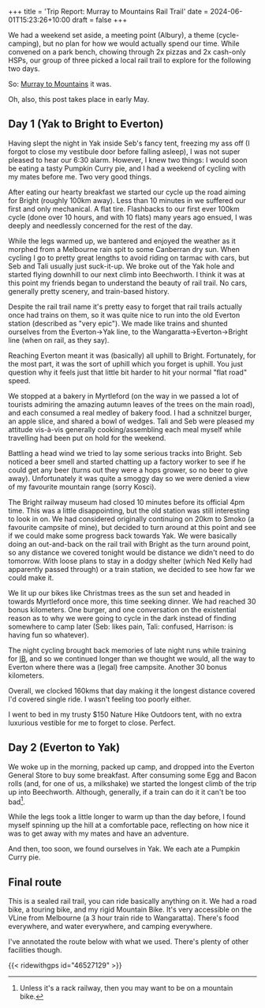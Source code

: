 +++
title = 'Trip Report: Murray to Mountains Rail Trail'
date = 2024-06-01T15:23:26+10:00
draft = false
+++

We had a weekend set aside, a meeting point (Albury), a theme (cycle-camping), but no plan for how we would actually spend our time. While convened on a park bench, chowing through 2x pizzas and 2x cash-only HSPs, our group of three picked a local rail trail to explore for the following two days.

So: [Murray to Mountains](https://www.ridehighcountry.com.au/rail-trails/murray-to-mountains/) it was.

Oh, also, this post takes place in early May.

## Day 1 (Yak to Bright to Everton)

Having slept the night in Yak inside Seb's fancy tent, freezing my ass off (I forgot to close my vestibule door before falling asleep), I was not super pleased to hear our 6:30 alarm. However, I knew two things: I would soon be eating a tasty Pumpkin Curry pie, and I had a weekend of cycling with my mates before me. Two very good things.

After eating our hearty breakfast we started our cycle up the road aiming for Bright (roughly 100km away). Less than 10 minutes in we suffered our first and only mechanical. A flat tire. Flashbacks to our first ever 100km cycle (done over 10 hours, and with 10 flats) many years ago ensued, I was deeply and needlessly concerned for the rest of the day.

While the legs warmed up, we bantered and enjoyed the weather as it morphed from a Melbourne rain spit to some Canberran dry sun. When cycling I go to pretty great lengths to avoid riding on tarmac with cars, but Seb and Tali usually just suck-it-up. We broke out of the Yak hole and started flying downhill to our next climb into Beechworth. I think it was at this point my friends began to understand the beauty of rail trail. No cars, generally pretty scenery, and train-based history.

Despite the rail trail name it's pretty easy to forget that rail trails actually once had trains on them, so it was quite nice to run into the old Everton station (described as "very epic"). We made like trains and shunted ourselves from the Everton->Yak line, to the Wangaratta->Everton->Bright line (when on rail, as they say).

Reaching Everton meant it was (basically) all uphill to Bright. Fortunately, for the most part, it was the sort of uphill which you forget is uphill. You just question why it feels just that little bit harder to hit your normal "flat road" speed.

We stopped at a bakery in Myrtleford (on the way in we passed a lot of tourists admiring the amazing autumn leaves of the trees on the main road), and each consumed a real medley of bakery food. I had a schnitzel burger, an apple slice, and shared a bowl of wedges. Tali and Seb were pleased my attitude vis-à-vis generally cooking/assembling each meal myself while travelling had been put on hold for the weekend.

Battling a head wind we tried to lay some serious tracks into Bright. Seb noticed a beer smell and started chatting up a factory worker to see if he could get any beer (turns out they were a hops grower, so no beer to give away). Unfortunately it was quite a smoggy day so we were denied a view of my favourite mountain range (sorry Kosci).

The Bright railway museum had closed 10 minutes before its official 4pm time. This was a little disappointing, but the old station was still interesting to look in on. We had considered originally continuing on 20km to Smoko (a favourite campsite of mine), but decided to turn around at this point and see if we could make some progress back towards Yak. We were basically doing an out-and-back on the rail trail with Bright as the turn around point, so any distance we covered tonight would be distance we didn't need to do tomorrow. With loose plans to stay in a dodgy shelter (which Ned Kelly had apparently passed through) or a train station, we decided to see how far we could make it.

We lit up our bikes like Christmas trees as the sun set and headed in towards Myrtleford once more, this time seeking dinner. We had reached 30 bonus kilometers. One burger, and one conversation on the existential reason as to why we were going to cycle in the dark instead of finding somewhere to camp later (Seb: likes pain, Tali: confused, Harrison: is having fun so whatever).

The night cycling brought back memories of late night runs while training for [IB](https://anuinwardbound.com), and so we continued longer than we thought we would, all the way to Everton where there was a (legal) free campsite. Another 30 bonus kilometers.

Overall, we clocked 160kms that day making it the longest distance covered I'd covered single ride. I wasn't feeling too poorly either.

I went to bed in my trusty $150 Nature Hike Outdoors tent, with no extra luxurious vestible for me to forget to close. Perfect.

## Day 2 (Everton to Yak)

We woke up in the morning, packed up camp, and dropped into the Everton General Store to buy some breakfast. After consuming some Egg and Bacon rolls (and, for one of us, a milkshake) we started the longest climb of the trip up into Beechworth. Although, generally, if a train can do it it can't be too bad[^1].

While the legs took a little longer to warm up than the day before, I found myself spinning up the hill at a comfortable pace, reflecting on how nice it was to get away with my mates and have an adventure.

And then, too soon, we found ourselves in Yak. We each ate a Pumpkin Curry pie.

## Final route

This is a sealed rail trail, you can ride basically anything on it. We had a road bike, a touring bike, and my rigid Mountain Bike. It's very accessible on the VLine from Melbourne (a 3 hour train ride to Wangaratta). There's food everywhere, and water everywhere, and camping everywhere.

I've annotated the route below with what we used. There's plenty of other facilities though.

{{< ridewithgps id="46527129" >}}

[^1]: Unless it's a rack railway, then you may want to be on a mountain bike.
